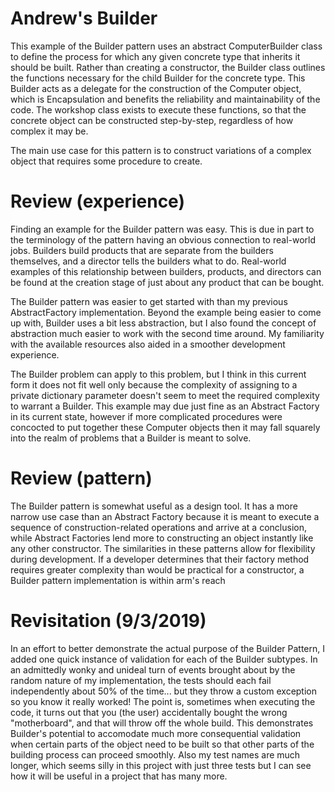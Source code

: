# Andrew's Builder

This example of the Builder pattern uses an abstract ComputerBuilder class to define the process for
which any given concrete type that inherits it should be built. Rather than creating a constructor,
the Builder class outlines the functions necessary for the child Builder for the concrete type.
This Builder acts as a delegate for the construction of the Computer object, which is Encapsulation
and benefits the reliability and maintainability of the code. The workshop class exists to execute
these functions, so that the concrete object can be constructed step-by-step, regardless of how
complex it may be.

The main use case for this pattern is to construct variations of a complex object that requires
some procedure to create. 

# Review (experience)

Finding an example for the Builder pattern was easy. This is due in part to the terminology of the
pattern having an obvious connection to real-world jobs. Builders build products that are separate
from the builders themselves, and a director tells the builders what to do. Real-world examples
of this relationship between builders, products, and directors can be found at the creation stage
of just about any product that can be bought.

The Builder pattern was easier to get started with than my previous AbstractFactory implementation.
Beyond the example being easier to come up with, Builder uses a bit less abstraction, but I also
found the concept of abstraction much easier to work with the second time around. My familiarity
with the available resources also aided in a smoother development experience.

The Builder problem can apply to this problem, but I think in this current form it does not fit
well only because the complexity of assigning to a private dictionary parameter doesn't seem to
meet the required complexity to warrant a Builder. This example may due just fine as an Abstract
Factory in its current state, however if more complicated procedures were concocted to put
together these Computer objects then it may fall squarely into the realm of problems that
a Builder is meant to solve.

# Review (pattern)

The Builder pattern is somewhat useful as a design tool. It has a more narrow use case than an
Abstract Factory because it is meant to execute a sequence of construction-related operations and
arrive at a conclusion, while Abstract Factories lend more to constructing an object instantly
like any other constructor. The similarities in these patterns allow for flexibility during
development. If a developer determines that their factory method requires greater complexity than
would be practical for a constructor, a Builder pattern implementation is within arm's reach

# Revisitation (9/3/2019)

In an effort to better demonstrate the actual purpose of the Builder Pattern, I added one quick
instance of validation for each of the Builder subtypes. In an admittedly wonky and unideal turn
of events brought about by the random nature of my implementation, the tests should each fail
independently about 50% of the time... but they throw a custom exception so you know it really
worked! The point is, sometimes when executing the code, it turns out that you (the user)
accidentally bought the wrong "motherboard", and that will throw off the whole build. This
demonstrates Builder's potential to accomodate much more consequential validation when certain
parts of the object need to be built so that other parts of the building process can proceed
smoothly. Also my test names are much longer, which seems silly in this project with just three
tests but I can see how it will be useful in a project that has many more.